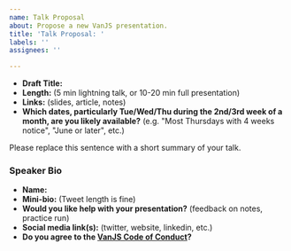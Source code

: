 ```yaml
---
name: Talk Proposal
about: Propose a new VanJS presentation.
title: 'Talk Proposal: '
labels: ''
assignees: ''

---
```


- **Draft Title:** 
- **Length:** (5 min lightning talk, or 10-20 min full presentation)
- **Links:** (slides, article, notes)
- **Which dates, particularly Tue/Wed/Thu during the 2nd/3rd week of a month, are you likely available?** (e.g. "Most Thursdays with 4 weeks notice", "June or later", etc.)

Please replace this sentence with a short summary of your talk.

<!--

For more info on VanJS talk topics, check out our [SPEAKING.md](https://github.com/VanJS/meetup/blob/master/SPEAKING.md).

-->

### Speaker Bio
- **Name:** 
- **Mini-bio:** (Tweet length is fine)
- **Would you like help with your presentation?** (feedback on notes, practice run)
- **Social media link(s):** (twitter, website, linkedin, etc.)
- **Do you agree to the [VanJS Code of Conduct](https://github.com/VanJS/meetup/blob/master/CONDUCT.md)?**
